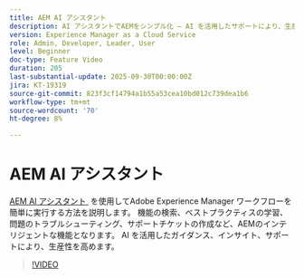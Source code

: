 ```yaml
---
title: AEM AI アシスタント
description: AI アシスタントでAEMをシンプル化 – AI を活用したサポートにより、生産性を高めながら、機能、ベストプラクティス、問題を見つけます。
version: Experience Manager as a Cloud Service
role: Admin, Developer, Leader, User
level: Beginner
doc-type: Feature Video
duration: 205
last-substantial-update: 2025-09-30T00:00:00Z
jira: KT-19319
source-git-commit: 823f3cf14794a1b55a53cea10bd012c739dea1b6
workflow-type: tm+mt
source-wordcount: '70'
ht-degree: 8%

---
```



# AEM AI アシスタント

[AEM AI アシスタント &#x200B;](https://experienceleague.adobe.com/en/docs/experience-manager-cloud-service/content/ai-in-aem/ai-assistant/ai-assistant-in-aem#) を使用してAdobe Experience Manager ワークフローを簡単に実行する方法を説明します。 機能の検索、ベストプラクティスの学習、問題のトラブルシューティング、サポートチケットの作成など、AEMのインテリジェントな機能となります。 AI を活用したガイダンス、インサイト、サポートにより、生産性を高めます。

>[!VIDEO](https://video.tv.adobe.com/v/3475357/?learn=on&enablevpops)
